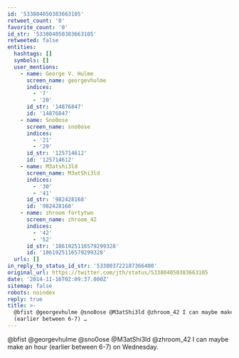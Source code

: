 ```yaml
---
id: '533804050383663105'
retweet_count: '0'
favorite_count: '0'
id_str: '533804050383663105'
retweeted: false
entities:
  hashtags: []
  symbols: []
  user_mentions:
    - name: George V. Hulme
      screen_name: georgevhulme
      indices:
        - '7'
        - '20'
      id_str: '14876847'
      id: '14876847'
    - name: Sno0ose
      screen_name: sno0ose
      indices:
        - '21'
        - '29'
      id_str: '125714612'
      id: '125714612'
    - name: M3atshi3ld
      screen_name: M3atShi3ld
      indices:
        - '30'
        - '41'
      id_str: '982428168'
      id: '982428168'
    - name: zhroom fortytwo
      screen_name: zhroom_42
      indices:
        - '42'
        - '52'
      id_str: '1861925116579299328'
      id: '1861925116579299328'
  urls: []
in_reply_to_status_id_str: '533803722187366400'
original_url: https://twitter.com/jth/status/533804050383663105
date: '2014-11-16T02:09:37.000Z'
sitemap: false
robots: noindex
reply: true
title: >-
  @bfist @georgevhulme @sno0ose @M3atShi3ld @zhroom_42 I can maybe make an hour
  (earlier between 6-7) …
---
```


@bfist @georgevhulme @sno0ose @M3atShi3ld @zhroom_42 I can maybe make an hour (earlier between 6-7) on Wednesday.